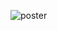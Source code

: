 ![poster](https://github.com/noobandnothing/find_my_photo/assets/93285839/160568b5-96d0-4cbc-b6b7-1d23e4efd3ef)

